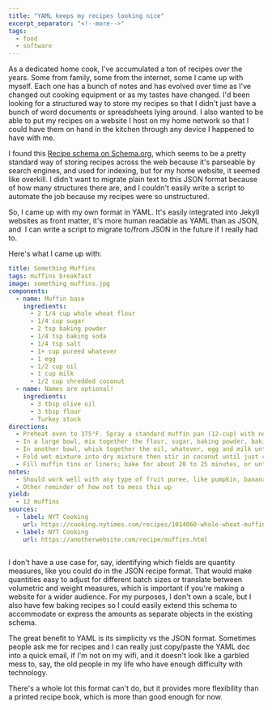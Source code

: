 ```yaml
---
title: "YAML keeps my recipes looking nice"
excerpt_separator: "<!--more-->"
tags:
  - food
  - software
---
```


As a dedicated home cook, I've accumulated a ton of recipes over the years. Some from family, some from the internet, some I came up with myself. Each one has a bunch of notes and has evolved over time as I've changed out cooking equipment or as my tastes have changed. I'd been looking for a structured way to store my recipes so that I didn't just have a bunch of word documents or spreadsheets lying around. I also wanted to be able to put my recipes on a website I host on my home network so that I could have them on hand in the kitchen through any device I happened to have with me.

I found this [Recipe schema on Schema.org](https://schema.org/Recipe), which seems to be a pretty standard way of storing recipes across the web because it's parseable by search engines, and used for indexing, but for my home website, it seemed like overkill. I didn't want to migrate plain text to this JSON format because of how many structures there are, and I couldn't easily write a script to automate the job because my recipes were so unstructured.

So, I came up with my own format in YAML. It's easily integrated into Jekyll websites as front matter, it's more human readable as YAML than as JSON, and  I can write a script to migrate to/from JSON in the future if I really had to.

Here's what I came up with:

```yaml
title: Something Muffins
tags: muffins breakfast
image: something_muffins.jpg
components:
  - name: Muffin base
    ingredients:
      - 2 1/4 cup whole wheat flour
      - 1/4 cup sugar
      - 2 tsp baking powder
      - 1/4 tsp baking soda
      - 1/4 tsp salt
      - 1+ cup pureed whatever
      - 1 egg
      - 1/2 cup oil
      - 1 cup milk
      - 1/2 cup shredded coconut
  - name: Names are optional!
    ingredients:
      - 3 tbsp olive oil
      - 3 tbsp flour
      - Turkey stock
directions:
  - Preheat oven to 375°F. Spray a standard muffin pan (12-cup) with nonstick spray or line them with paper muffin liners.
  - In a large bowl, mix together the flour, sugar, baking powder, baking soda and salt.
  - In another bowl, whisk together the oil, whatever, egg and milk until whatever clumps are mostly dissolved.
  - Fold wet mixture into dry mixture then stir in coconut until just combined. The batter will look a little on the drier side.
  - Fill muffin tins or liners; bake for about 20 to 25 minutes, or until muffins are puffed and turning golden brown on top.
notes:
  - Should work well with any type of fruit puree, like pumpkin, banana, apple, etc.
  - Other reminder of how not to mess this up
yield:
  - 12 muffins
sources:
  - label: NYT Cooking
    url: https://cooking.nytimes.com/recipes/1014060-whole-wheat-muffins
  - label: NYT Cooking
    url: https://anotherwebsite.com/recipe/muffins.html
    
```

I don't have a use case for, say, identifying which fields are quantity measures, like you could do in the JSON recipe format. That would make quantities easy to adjust for different batch sizes or translate between volumetric and weight measures, which is important if you're making a website for a wider audience. For my purposes, I don't own a scale, but I also have few baking recipes so I could easily extend this schema to accommodate or express the amounts as separate objects in the existing schema.

The great benefit to YAML is its simplicity vs the JSON format. Sometimes people ask me for recipes and I can really just copy/paste the YAML doc into a quick email, if I'm not on my wifi, and it doesn't look like a garbled mess to, say, the old people in my life who have enough difficulty with technology.

There's a whole lot this format can't do, but it provides more flexibility than a printed recipe book, which is more than good enough for now.